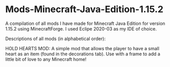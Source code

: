 # Mods-Minecraft-Java-Edition-1.15.2
A compilation of all mods I have made for Minecraft Java Edition 
for version 1.15.2 using MinecraftForge. I used Eclipe 2020-03
as my IDE of choice.

Descriptions of all mods (in alphabetical order):

HOLD HEARTS MOD:
A simple mod that allows the player to have a small heart as an 
item (found in the decorations tab). Use with a frame to add a 
little bit of love to any Minecraft home!
